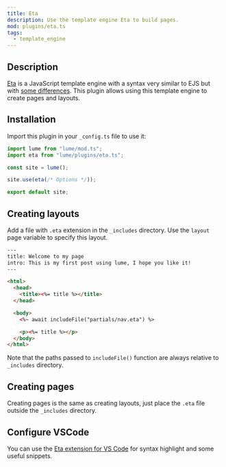 ```yaml
---
title: Eta
description: Use the template engine Eta to build pages.
mod: plugins/eta.ts
tags:
  - template_engine
---
```


## Description

[Eta](https://eta.js.org/) is a JavaScript template engine with a syntax very
similar to EJS but with
[some differences](https://eta.js.org/docs/about/eta-vs-ejs). This plugin allows
using this template engine to create pages and layouts.

## Installation

Import this plugin in your `_config.ts` file to use it:

```js
import lume from "lume/mod.ts";
import eta from "lume/plugins/eta.ts";

const site = lume();

site.use(eta(/* Options */));

export default site;
```

## Creating layouts

Add a file with `.eta` extension in the `_includes` directory. Use the `layout`
page variable to specify this layout.

```html
---
title: Welcome to my page
intro: This is my first post using lume, I hope you like it!
---

<html>
  <head>
    <title><%= title %></title>
  </head>

  <body>
    <%~ await includeFile("partials/nav.eta") %>

    <p><%= title %></p>
  </body>
</html>
```

Note that the paths passed to `includeFile()` function are always relative to
`_includes` directory.

## Creating pages

Creating pages is the same as creating layouts, just place the `.eta` file
outside the `_includes` directory.

## Configure VSCode

You can use the
[Eta extension for VS Code](https://marketplace.visualstudio.com/items?itemName=shadowtime2000.eta-vscode)
for syntax highlight and some useful snippets.
